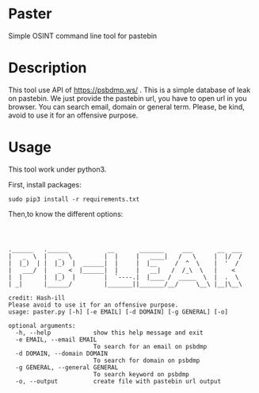 # Paster
Simple OSINT command line tool for pastebin

# Description

This tool use API of https://psbdmp.ws/ . This is a simple database of leak on pastebin.
We just provide the pastebin url, you have to open url in you browser.
You can search email, domain or general term.
Please, be kind, avoid to use it for an offensive purpose.

# Usage

This tool work under python3.

First, install packages:

```sudo pip3 install -r requirements.txt```

Then,to know the different options:

```#python3 paster.py -h



.______   .______           __       _______     ___       __  ___ 
|   _  \  |   _  \         |  |     |   ____|   /   \     |  |/  / 
|  |_)  | |  |_)  |  ______|  |     |  |__     /  ^  \    |  '  /  
|   ___/  |   _  <  |______|  |     |   __|   /  /_\  \   |    <   
|  |      |  |_)  |        |  `----.|  |____ /  _____  \  |  .  \  
| _|      |______/         |_______||_______/__/     \__\ |__|\__\ 
                                                                   
credit: Hash-ill
Please avoid to use it for an offensive purpose.
usage: paster.py [-h] [-e EMAIL] [-d DOMAIN] [-g GENERAL] [-o]

optional arguments:
  -h, --help            show this help message and exit
  -e EMAIL, --email EMAIL
                        To search for an email on psbdmp
  -d DOMAIN, --domain DOMAIN
                        To search for domain on psbdmp
  -g GENERAL, --general GENERAL
                        To search keyword on psbdmp
  -o, --output          create file with pastebin url output
```
